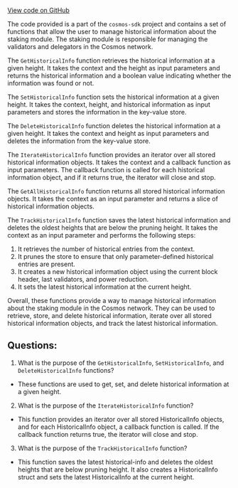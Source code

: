 [View code on GitHub](https://github.com/cosmos/cosmos-sdk.git/x/staking/keeper/historical_info.go)

The code provided is a part of the `cosmos-sdk` project and contains a set of functions that allow the user to manage historical information about the staking module. The staking module is responsible for managing the validators and delegators in the Cosmos network. 

The `GetHistoricalInfo` function retrieves the historical information at a given height. It takes the context and the height as input parameters and returns the historical information and a boolean value indicating whether the information was found or not. 

The `SetHistoricalInfo` function sets the historical information at a given height. It takes the context, height, and historical information as input parameters and stores the information in the key-value store. 

The `DeleteHistoricalInfo` function deletes the historical information at a given height. It takes the context and height as input parameters and deletes the information from the key-value store. 

The `IterateHistoricalInfo` function provides an iterator over all stored historical information objects. It takes the context and a callback function as input parameters. The callback function is called for each historical information object, and if it returns true, the iterator will close and stop. 

The `GetAllHistoricalInfo` function returns all stored historical information objects. It takes the context as an input parameter and returns a slice of historical information objects. 

The `TrackHistoricalInfo` function saves the latest historical information and deletes the oldest heights that are below the pruning height. It takes the context as an input parameter and performs the following steps: 

1. It retrieves the number of historical entries from the context. 
2. It prunes the store to ensure that only parameter-defined historical entries are present. 
3. It creates a new historical information object using the current block header, last validators, and power reduction. 
4. It sets the latest historical information at the current height. 

Overall, these functions provide a way to manage historical information about the staking module in the Cosmos network. They can be used to retrieve, store, and delete historical information, iterate over all stored historical information objects, and track the latest historical information.
## Questions: 
 1. What is the purpose of the `GetHistoricalInfo`, `SetHistoricalInfo`, and `DeleteHistoricalInfo` functions?
- These functions are used to get, set, and delete historical information at a given height.

2. What is the purpose of the `IterateHistoricalInfo` function?
- This function provides an iterator over all stored HistoricalInfo objects, and for each HistoricalInfo object, a callback function is called. If the callback function returns true, the iterator will close and stop.

3. What is the purpose of the `TrackHistoricalInfo` function?
- This function saves the latest historical-info and deletes the oldest heights that are below pruning height. It also creates a HistoricalInfo struct and sets the latest HistoricalInfo at the current height.